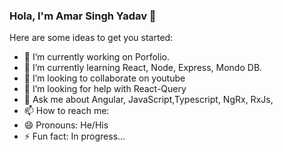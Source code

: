 ### Hola, I'm Amar Singh Yadav 👋




Here are some ideas to get you started:

- 🔭 I’m currently working on Porfolio.
- 🌱 I’m currently learning React, Node, Express, Mondo DB.
- 👯 I’m looking to collaborate on youtube
- 🤔 I’m looking for help with React-Query
- 💬 Ask me about Angular, JavaScript,Typescript, NgRx, RxJs,
- 📫 How to reach me:
- 😄 Pronouns: He/His
- ⚡ Fun fact: In progress...

